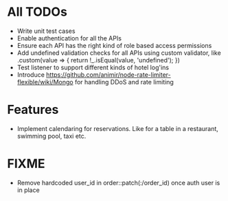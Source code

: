 # All TODOs
  - Write unit test cases
  - Enable authentication for all the APIs
  - Ensure each API has the right kind of role based access permissions
  - Add undefined validation checks for all APIs using custom validator, like .custom(value => { return !_.isEqual(value, 'undefined'); })
  - Test listener to support different kinds of hotel log'ins
  - Introduce https://github.com/animir/node-rate-limiter-flexible/wiki/Mongo for handling DDoS and rate limiting

# Features
  - Implement calendaring for reservations. Like for a table in a restaurant, swimming pool, taxi etc.

# FIXME
  - Remove hardcoded user_id in order::patch(:/order_id) once auth user is in place